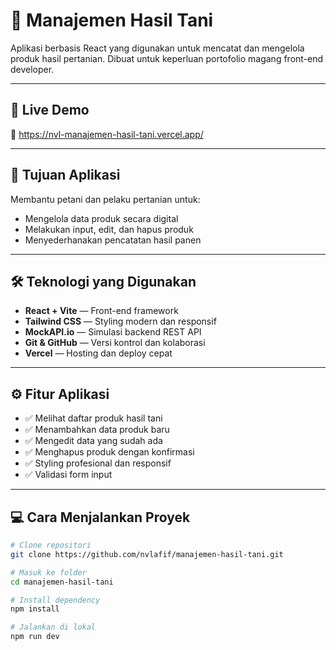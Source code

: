 # 🌾 Manajemen Hasil Tani

Aplikasi berbasis React yang digunakan untuk mencatat dan mengelola produk hasil pertanian. Dibuat untuk keperluan portofolio magang front-end developer.

---

## 🚀 Live Demo

🔗 https://nvl-manajemen-hasil-tani.vercel.app/

---

## 🎯 Tujuan Aplikasi

Membantu petani dan pelaku pertanian untuk:
- Mengelola data produk secara digital
- Melakukan input, edit, dan hapus produk
- Menyederhanakan pencatatan hasil panen

---

## 🛠️ Teknologi yang Digunakan

- **React + Vite** — Front-end framework
- **Tailwind CSS** — Styling modern dan responsif
- **MockAPI.io** — Simulasi backend REST API
- **Git & GitHub** — Versi kontrol dan kolaborasi
- **Vercel** — Hosting dan deploy cepat

---

## ⚙️ Fitur Aplikasi

- ✅ Melihat daftar produk hasil tani
- ✅ Menambahkan data produk baru
- ✅ Mengedit data yang sudah ada
- ✅ Menghapus produk dengan konfirmasi
- ✅ Styling profesional dan responsif
- ✅ Validasi form input

---

## 💻 Cara Menjalankan Proyek

```bash
# Clone repositori
git clone https://github.com/nvlafif/manajemen-hasil-tani.git

# Masuk ke folder
cd manajemen-hasil-tani

# Install dependency
npm install

# Jalankan di lokal
npm run dev
